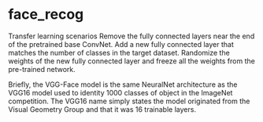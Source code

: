 # face_recog

Transfer learning scenarios
Remove the fully connected layers near the end of the pretrained base ConvNet.
Add a new fully connected layer that matches the number of classes in the target dataset.
Randomize the weights of the new fully connected layer and freeze all the weights from the pre-trained network.



Briefly, the VGG-Face model is the same NeuralNet architecture as the VGG16 model used to identity 1000 classes of object in the ImageNet competition. The VGG16 name simply states the model originated from the Visual Geometry Group and that it was 16 trainable layers.
